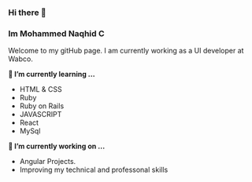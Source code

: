 ### Hi there 👋


### Im Mohammed Naqhid C 

Welcome to my gitHub page. I am currently working as a UI developer at Wabco.
 
**🌱 I’m currently learning ...**
- HTML & CSS
- Ruby
- Ruby on Rails
- JAVASCRIPT
- React
- MySql


 **🔭 I’m currently working on ...**

- Angular Projects.
- Improving my technical and professonal skills

